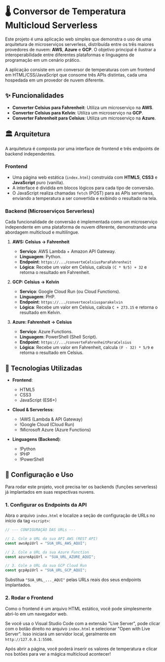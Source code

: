 # 🌡️ Conversor de Temperatura Multicloud Serverless

Este projeto é uma aplicação web simples que demonstra o uso de uma arquitetura de microserviços serverless, distribuída entre os três maiores provedores de nuvem: **AWS**, **Azure** e **GCP**. O objetivo principal é ilustrar a interoperabilidade entre diferentes plataformas e linguagens de programação em um cenário prático.

A aplicação consiste em um conversor de temperaturas com um frontend em HTML/CSS/JavaScript que consome três APIs distintas, cada uma hospedada em um provedor de nuvem diferente.


## ✨ Funcionalidades

- **Converter Celsius para Fahrenheit**: Utiliza um microserviço na **AWS**.
- **Converter Celsius para Kelvin**: Utiliza um microserviço na **GCP**.
- **Converter Fahrenheit para Celsius**: Utiliza um microserviço na **Azure**.

## 🏛️ Arquitetura

A arquitetura é composta por uma interface de frontend e três endpoints de backend independentes.

### Frontend

- Uma página web estática (`index.html`) construída com **HTML5**, **CSS3** e **JavaScript** puro (vanilla).
- A interface é dividida em blocos lógicos para cada tipo de conversão.
- O JavaScript realiza chamadas `fetch` (POST) para as APIs serverless, enviando a temperatura a ser convertida e exibindo o resultado na tela.

### Backend (Microserviços Serverless)

Cada funcionalidade de conversão é implementada como um microserviço independente em uma plataforma de nuvem diferente, demonstrando uma abordagem multicloud e multilíngue.

1.  **AWS: Celsius → Fahrenheit**

    - **Serviço**: AWS Lambda + Amazon API Gateway.
    - **Linguagem**: Python.
    - **Endpoint**: `https://.../converteCelsiusParaFahrenheit`
    - **Lógica**: Recebe um valor em Celsius, calcula `(C * 9/5) + 32` e retorna o resultado em Fahrenheit.

2.  **GCP: Celsius → Kelvin**

    - **Serviço**: Google Cloud Run (ou Cloud Functions).
    - **Linguagem**: PHP.
    - **Endpoint**: `https://.../convertecelsiusparakelvin`
    - **Lógica**: Recebe um valor em Celsius, calcula `C + 273.15` e retorna o resultado em Kelvin.

3.  **Azure: Fahrenheit → Celsius**
    - **Serviço**: Azure Functions.
    - **Linguagem**: PowerShell (Shell Script).
    - **Endpoint**: `https://.../converteFahrenheitParaCelsius`
    - **Lógica**: Recebe um valor em Fahrenheit, calcula `(F - 32) * 5/9` e retorna o resultado em Celsius.

## 🚀 Tecnologias Utilizadas

- **Frontend**:

  - HTML5
  - CSS3
  - JavaScript (ES6+)

- **Cloud & Serverless**:

  - !AWS (Lambda & API Gateway)
  - !Google Cloud (Cloud Run)
  - !Microsoft Azure (Azure Functions)

- **Linguagens (Backend)**:
  - !Python
  - !PHP
  - !PowerShell

## 🔧 Configuração e Uso

Para rodar este projeto, você precisa ter os backends (funções serverless) já implantados em suas respectivas nuvens.

### 1. Configurar os Endpoints da API

Abra o arquivo `index.html` e localize a seção de configuração de URLs no início da tag `<script>`:

```javascript
// --- CONFIGURAÇÃO DAS URLs ---

// 1. Cole a URL da sua API AWS (REST API)
const awsApiUrl = "SUA_URL_AWS_AQUI";

// 2. Cole a URL da sua Azure Function
const azureApiUrl = "SUA_URL_AZURE_AQUI";

// 3. Cole a URL da sua GCP Cloud Run
const gcpApiUrl = "SUA_URL_GCP_AQUI";
```

Substitua `"SUA_URL_..._AQUI"` pelas URLs reais dos seus endpoints implantados.

### 2. Rodar o Frontend

Como o frontend é um arquivo HTML estático, você pode simplesmente abri-lo em um navegador web.

Se você usa o Visual Studio Code com a extensão "Live Server", pode clicar com o botão direito no arquivo `index.html` e selecionar "Open with Live Server". Isso iniciará um servidor local, geralmente em `http://127.0.0.1:5500`.

Após abrir a página, você poderá inserir os valores de temperatura e clicar nos botões para ver a mágica multicloud acontecer!
